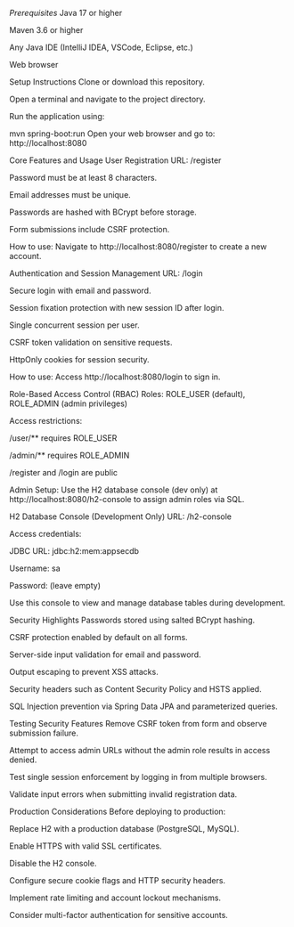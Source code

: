 _Prerequisites_
Java 17 or higher

Maven 3.6 or higher

Any Java IDE (IntelliJ IDEA, VSCode, Eclipse, etc.)


Web browser

Setup Instructions
Clone or download this repository.

Open a terminal and navigate to the project directory.

Run the application using:

mvn spring-boot:run
Open your web browser and go to: http://localhost:8080


Core Features and Usage
User Registration
URL: /register

Password must be at least 8 characters.

Email addresses must be unique.

Passwords are hashed with BCrypt before storage.

Form submissions include CSRF protection.

How to use: Navigate to http://localhost:8080/register to create a new account.

Authentication and Session Management
URL: /login

Secure login with email and password.

Session fixation protection with new session ID after login.

Single concurrent session per user.

CSRF token validation on sensitive requests.

HttpOnly cookies for session security.


How to use: Access http://localhost:8080/login to sign in.


Role-Based Access Control (RBAC)
Roles: ROLE_USER (default), ROLE_ADMIN (admin privileges)

Access restrictions:

/user/** requires ROLE_USER

/admin/** requires ROLE_ADMIN

/register and /login are public


Admin Setup:
Use the H2 database console (dev only) at http://localhost:8080/h2-console to assign admin roles via SQL.

H2 Database Console (Development Only)
URL: /h2-console


Access credentials:

JDBC URL: jdbc:h2:mem:appsecdb

Username: sa

Password: (leave empty)

Use this console to view and manage database tables during development.


Security Highlights
Passwords stored using salted BCrypt hashing.

CSRF protection enabled by default on all forms.

Server-side input validation for email and password.

Output escaping to prevent XSS attacks.

Security headers such as Content Security Policy and HSTS applied.

SQL Injection prevention via Spring Data JPA and parameterized queries.


Testing Security Features
Remove CSRF token from form and observe submission failure.

Attempt to access admin URLs without the admin role results in access denied.

Test single session enforcement by logging in from multiple browsers.

Validate input errors when submitting invalid registration data.


Production Considerations
Before deploying to production:

Replace H2 with a production database (PostgreSQL, MySQL).

Enable HTTPS with valid SSL certificates.

Disable the H2 console.

Configure secure cookie flags and HTTP security headers.

Implement rate limiting and account lockout mechanisms.

Consider multi-factor authentication for sensitive accounts.
